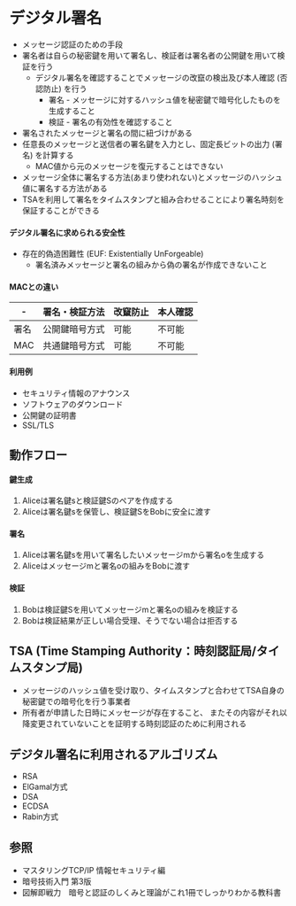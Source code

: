 # デジタル署名
- メッセージ認証のための手段
- 署名者は自らの秘密鍵を用いて署名し、検証者は署名者の公開鍵を用いて検証を行う
  - デジタル署名を確認することでメッセージの改竄の検出及び本人確認 (否認防止) を行う
    - 署名 - メッセージに対するハッシュ値を秘密鍵で暗号化したものを生成すること
    - 検証 - 署名の有効性を確認すること
- 署名されたメッセージと署名の間に紐づけがある
- 任意長のメッセージと送信者の署名鍵を入力とし、固定長ビットの出力 (署名) を計算する
  - MAC値から元のメッセージを復元することはできない
- メッセージ全体に署名する方法(あまり使われない)とメッセージのハッシュ値に署名する方法がある
- TSAを利用して署名をタイムスタンプと組み合わせることにより署名時刻を保証することができる

#### デジタル署名に求められる安全性
- 存在的偽造困難性 (EUF: Existentially UnForgeable)
  - 署名済みメッセージと署名の組みから偽の署名が作成できないこと

#### MACとの違い
| -    | 署名・検証方法 | 改竄防止 | 本人確認 |
| -    | -              | -        | -        |
| 署名 | 公開鍵暗号方式 | 可能     | 不可能   |
| MAC  | 共通鍵暗号方式 | 可能     | 不可能   |

#### 利用例
- セキュリティ情報のアナウンス
- ソフトウェアのダウンロード
- 公開鍵の証明書
- SSL/TLS

## 動作フロー
#### 鍵生成
1. Aliceは署名鍵sと検証鍵Sのペアを作成する
2. Aliceは署名鍵sを保管し、検証鍵SをBobに安全に渡す

#### 署名
1. Aliceは署名鍵sを用いて署名したいメッセージmから署名oを生成する
2. Aliceはメッセージmと署名oの組みをBobに渡す

#### 検証
1. Bobは検証鍵Sを用いてメッセージmと署名oの組みを検証する
2. Bobは検証結果が正しい場合受理、そうでない場合は拒否する

## TSA (Time Stamping Authority：時刻認証局/タイムスタンプ局)
- メッセージのハッシュ値を受け取り、タイムスタンプと合わせてTSA自身の秘密鍵での暗号化を行う事業者
- 所有者が申請した日時にメッセージが存在すること、
  またその内容がそれ以降変更されていないことを証明する時刻認証のために利用される

## デジタル署名に利用されるアルゴリズム
- RSA
- ElGamal方式
- DSA
- ECDSA
- Rabin方式

## 参照
- マスタリングTCP/IP 情報セキュリティ編
- 暗号技術入門 第3版
- 図解即戦力　暗号と認証のしくみと理論がこれ1冊でしっかりわかる教科書
